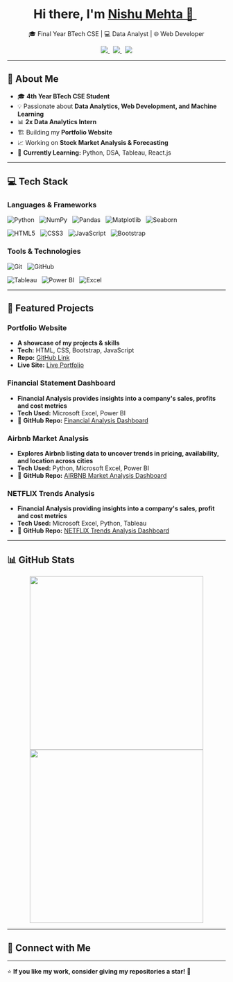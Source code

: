 <h1 align="center">Hi there, I'm <a href="https://nishumehta.github.io/Portfolio/"> Nishu Mehta 👋 </a> &nbsp; </h1>

<p align="center">
  🎓 Final Year BTech CSE | 💻 Data Analyst | 🌐 Web Developer  
</p>

<p align="center">
  <a href="https://www.linkedin.com/in/nishu-mehta-9025a323b/">
    <img src="https://img.shields.io/badge/LinkedIn-0077B5?style=for-the-badge&logo=linkedin&logoColor=white">
  </a> &nbsp;
  <a href="https://github.com/NishuMehta">
    <img src="https://img.shields.io/badge/GitHub-181717?style=for-the-badge&logo=github&logoColor=white">
  </a> &nbsp;
  <a href="mailto:mehtanishu018@gmail.com">
    <img src="https://img.shields.io/badge/Email-D14836?style=for-the-badge&logo=gmail&logoColor=white">
  </a>
</p>

---

## 🚀 About Me  
- 🎓 **4th Year BTech CSE Student**  
- 💡 Passionate about **Data Analytics, Web Development, and Machine Learning**  
- 📊 **2x Data Analytics Intern**  
- 🏗️ Building my **Portfolio Website**  
- 📈 Working on **Stock Market Analysis & Forecasting**  
- 🎯 **Currently Learning:** Python, DSA, Tableau, React.js  

---

## 💻 Tech Stack  

### **Languages & Frameworks**  
![Python](https://img.shields.io/badge/Python-3776AB?style=for-the-badge&logo=python&logoColor=white) &nbsp;
![NumPy](https://img.shields.io/badge/NumPy-013243?style=for-the-badge&logo=numpy&logoColor=white) &nbsp;
![Pandas](https://img.shields.io/badge/Pandas-150458?style=for-the-badge&logo=pandas&logoColor=white) &nbsp;
![Matplotlib](https://img.shields.io/badge/Matplotlib-008080?style=for-the-badge&logo=matplotlib&logoColor=white) &nbsp;
![Seaborn](https://img.shields.io/badge/Seaborn-00758F?style=for-the-badge&logo=seaborn&logoColor=white)

![HTML5](https://img.shields.io/badge/HTML5-E34F26?style=for-the-badge&logo=html5&logoColor=white) &nbsp;
![CSS3](https://img.shields.io/badge/CSS3-1572B6?style=for-the-badge&logo=css3&logoColor=white) &nbsp;
![JavaScript](https://img.shields.io/badge/JavaScript-F7DF1E?style=for-the-badge&logo=javascript&logoColor=black) &nbsp;
![Bootstrap](https://img.shields.io/badge/Bootstrap-563D7C?style=for-the-badge&logo=bootstrap&logoColor=white)


### **Tools & Technologies**  
![Git](https://img.shields.io/badge/Git-F05032?style=for-the-badge&logo=git&logoColor=white) &nbsp;
![GitHub](https://img.shields.io/badge/GitHub-181717?style=for-the-badge&logo=github&logoColor=white)  

![Tableau](https://img.shields.io/badge/Tableau-E97627?style=for-the-badge&logo=tableau&logoColor=white) &nbsp; 
![Power BI](https://img.shields.io/badge/PowerBI-F2C811?style=for-the-badge&logo=powerbi&logoColor=black) &nbsp;
![Excel](https://img.shields.io/badge/Excel-217346?style=for-the-badge&logo=microsoft-excel&logoColor=white)  

---

## 📌 Featured Projects   

### **Portfolio Website**  
-  **A showcase of my projects & skills**  
-  **Tech:** HTML, CSS, Bootstrap, JavaScript  
-  **Repo:** [GitHub Link](https://github.com/NishuMehta/Portfolio)  
-  **Live Site:** [Live Portfolio](https://nishumehta.github.io/Portfolio/)

### **Financial Statement Dashboard**
-  **Financial Analysis provides insights into a company's sales, profits and cost metrics**  
-  **Tech Used:** Microsoft Excel, Power BI  
- 🔗 **GitHub Repo:** [Financial Analysis Dashboard](https://github.com/NishuMehta/Financial-Statement-Dashboard)

### **Airbnb Market Analysis**
-  **Explores Airbnb listing data to uncover trends in pricing, availability, and location across cities**  
-  **Tech Used:** Python, Microsoft Excel, Power BI  
- 🔗 **GitHub Repo:** [AIRBNB Market Analysis Dashboard](https://github.com/NishuMehta/Airbnb-Market-Analysis)

### **NETFLIX Trends Analysis**
-  **Financial Analysis providing insights into a company's sales, profit and cost metrics**  
-  **Tech Used:** Microsoft Excel, Python, Tableau 
- 🔗 **GitHub Repo:** [NETFLIX Trends Analysis Dashboard](https://github.com/NishuMehta/Netflix-Trends-Data-Analysis)
  
---

## 📊 GitHub Stats  

<p align="center">
  <img src="https://github-readme-stats.vercel.app/api?username=NishuMehta&show_icons=true&theme=radical" width="400px">
  <img src="https://github-readme-streak-stats.herokuapp.com/?user=NishuMehta&theme=radical" width="400px">
</p>

---

## 🤝 Connect with Me  
<!-- 💬 Feel free to reach out if you have any questions or want to collaborate on a project!  
📩 Email: mehtanishu018@gmail.com 
🔗 LinkedIn: (https://www.linkedin.com/in/nishu-mehta-9025a323b/)  
-->
---

⭐ **If you like my work, consider giving my repositories a star!** 🚀  
